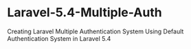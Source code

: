 # Laravel-5.4-Multiple-Auth
Creating Laravel Multiple Authentication System Using Default Authentication System in Laravel 5.4 
